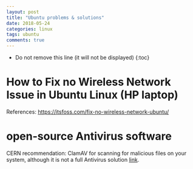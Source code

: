 ```yaml
---
layout: post
title: "Ubuntu problems & solutions"
date: 2018-05-24
categories: linux
tags: ubuntu
comments: true
---
```

* Do not remove this line (it will not be displayed)
{:toc}

# How to Fix no Wireless Network Issue in Ubuntu Linux (HP laptop)

References: https://itsfoss.com/fix-no-wireless-network-ubuntu/


# open-source Antivirus software

CERN recommendation:  ClamAV for scanning for malicious files on your system, although it is not a full Antivirus solution [link](https://www.clamav.net).
